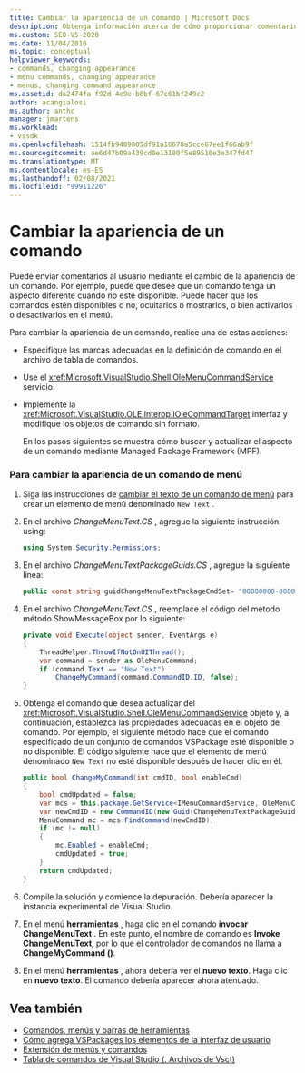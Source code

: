 ```yaml
---
title: Cambiar la apariencia de un comando | Microsoft Docs
description: Obtenga información acerca de cómo proporcionar comentarios sobre cómo cambiar la apariencia de un comando, como hacer que los comandos estén disponibles/no disponibles, ocultos/mostrados o comprobado o desactivado.
ms.custom: SEO-VS-2020
ms.date: 11/04/2016
ms.topic: conceptual
helpviewer_keywords:
- commands, changing appearance
- menu commands, changing appearance
- menus, changing command appearance
ms.assetid: da2474fa-f92d-4e9e-b8bf-67c61bf249c2
author: acangialosi
ms.author: anthc
manager: jmartens
ms.workload:
- vssdk
ms.openlocfilehash: 1514fb9409805df91a16678a5cce67ee1f66ab9f
ms.sourcegitcommit: ae6d47b09a439cd0e13180f5e89510e3e347fd47
ms.translationtype: MT
ms.contentlocale: es-ES
ms.lasthandoff: 02/08/2021
ms.locfileid: "99911226"
---
```

# <a name="change-the-appearance-of-a-command"></a>Cambiar la apariencia de un comando
Puede enviar comentarios al usuario mediante el cambio de la apariencia de un comando. Por ejemplo, puede que desee que un comando tenga un aspecto diferente cuando no esté disponible. Puede hacer que los comandos estén disponibles o no, ocultarlos o mostrarlos, o bien activarlos o desactivarlos en el menú.

Para cambiar la apariencia de un comando, realice una de estas acciones:

- Especifique las marcas adecuadas en la definición de comando en el archivo de tabla de comandos.

- Use el <xref:Microsoft.VisualStudio.Shell.OleMenuCommandService> servicio.

- Implemente la <xref:Microsoft.VisualStudio.OLE.Interop.IOleCommandTarget> interfaz y modifique los objetos de comando sin formato.

  En los pasos siguientes se muestra cómo buscar y actualizar el aspecto de un comando mediante Managed Package Framework (MPF).

### <a name="to-change-the-appearance-of-a-menu-command"></a>Para cambiar la apariencia de un comando de menú

1. Siga las instrucciones de [cambiar el texto de un comando de menú](../extensibility/changing-the-text-of-a-menu-command.md) para crear un elemento de menú denominado `New Text` .

2. En el archivo *ChangeMenuText.CS* , agregue la siguiente instrucción using:

    ```csharp
    using System.Security.Permissions;
    ```

3. En el archivo *ChangeMenuTextPackageGuids.CS* , agregue la siguiente línea:

    ```csharp
    public const string guidChangeMenuTextPackageCmdSet= "00000000-0000-0000-0000-00000000";  // get the GUID from the .vsct file
    ```

4. En el archivo *ChangeMenuText.CS* , reemplace el código del método método ShowMessageBox por lo siguiente:

    ```csharp
    private void Execute(object sender, EventArgs e)
    {
        ThreadHelper.ThrowIfNotOnUIThread();
        var command = sender as OleMenuCommand;
        if (command.Text == "New Text")
            ChangeMyCommand(command.CommandID.ID, false);
    }
    ```

5. Obtenga el comando que desea actualizar del <xref:Microsoft.VisualStudio.Shell.OleMenuCommandService> objeto y, a continuación, establezca las propiedades adecuadas en el objeto de comando. Por ejemplo, el siguiente método hace que el comando especificado de un conjunto de comandos VSPackage esté disponible o no disponible. El código siguiente hace que el elemento de menú denominado `New Text` no esté disponible después de hacer clic en él.

    ```csharp
    public bool ChangeMyCommand(int cmdID, bool enableCmd)
    {
        bool cmdUpdated = false;
        var mcs = this.package.GetService<IMenuCommandService, OleMenuCommandService>();
        var newCmdID = new CommandID(new Guid(ChangeMenuTextPackageGuids.guidChangeMenuTextPackageCmdSet), cmdID);
        MenuCommand mc = mcs.FindCommand(newCmdID);
        if (mc != null)
        {
            mc.Enabled = enableCmd;
            cmdUpdated = true;
        }
        return cmdUpdated;
    }
    ```

6. Compile la solución y comience la depuración. Debería aparecer la instancia experimental de Visual Studio.

7. En el menú **herramientas** , haga clic en el comando **invocar ChangeMenuText** . En este punto, el nombre de comando es **Invoke ChangeMenuText**, por lo que el controlador de comandos no llama a **ChangeMyCommand ()**.

8. En el menú **herramientas** , ahora debería ver el **nuevo texto**. Haga clic en **nuevo texto**. El comando debería aparecer ahora atenuado.

## <a name="see-also"></a>Vea también
- [Comandos, menús y barras de herramientas](../extensibility/internals/commands-menus-and-toolbars.md)
- [Cómo agrega VSPackages los elementos de la interfaz de usuario](../extensibility/internals/how-vspackages-add-user-interface-elements.md)
- [Extensión de menús y comandos](../extensibility/extending-menus-and-commands.md)
- [Tabla de comandos de Visual Studio (. Archivos de Vsct)](../extensibility/internals/visual-studio-command-table-dot-vsct-files.md)
